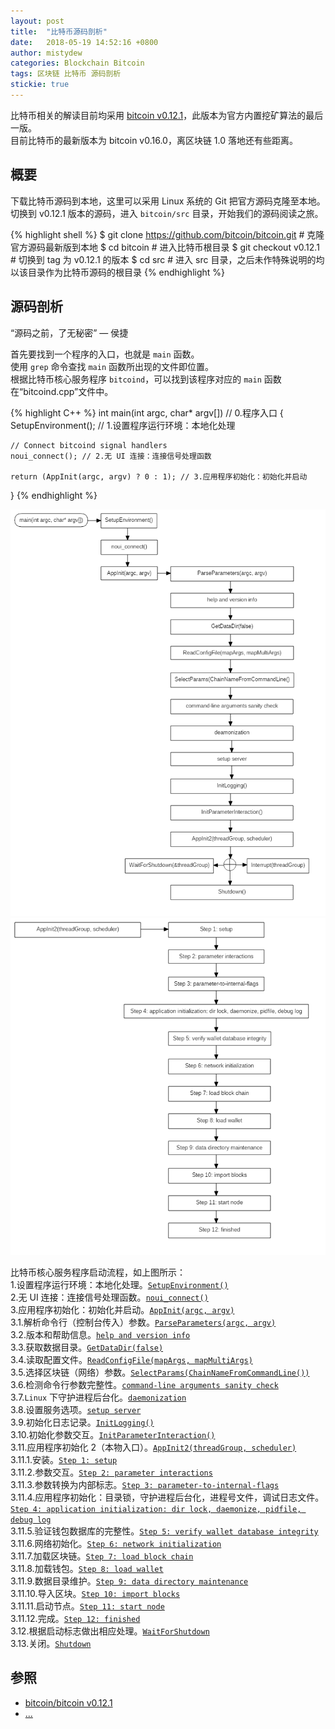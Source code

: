 ```yaml
---
layout: post
title:  "比特币源码剖析"
date:   2018-05-19 14:52:16 +0800
author: mistydew
categories: Blockchain Bitcoin
tags: 区块链 比特币 源码剖析
stickie: true
---
```

比特币相关的解读目前均采用 [bitcoin v0.12.1](https://github.com/bitcoin/bitcoin/tree/v0.12.1)，此版本为官方内置挖矿算法的最后一版。<br>
目前比特币的最新版本为 bitcoin v0.16.0，离区块链 1.0 落地还有些距离。

## 概要
下载比特币源码到本地，这里可以采用 Linux 系统的 Git 把官方源码克隆至本地。<br>
切换到 v0.12.1 版本的源码，进入 `bitcoin/src` 目录，开始我们的源码阅读之旅。

{% highlight shell %}
$ git clone https://github.com/bitcoin/bitcoin.git # 克隆官方源码最新版到本地
$ cd bitcoin # 进入比特币根目录
$ git checkout v0.12.1 # 切换到 tag 为 v0.12.1 的版本
$ cd src # 进入 src 目录，之后未作特殊说明的均以该目录作为比特币源码的根目录
{% endhighlight %}

## 源码剖析
“源码之前，了无秘密” — 侯捷<br>

首先要找到一个程序的入口，也就是 `main` 函数。<br>
使用 `grep` 命令查找 `main` 函数所出现的文件即位置。<br>
根据比特币核心服务程序 `bitcoind`，可以找到该程序对应的 `main` 函数在“bitcoind.cpp”文件中。

{% highlight C++ %}
int main(int argc, char* argv[]) // 0.程序入口
{
    SetupEnvironment(); // 1.设置程序运行环境：本地化处理

    // Connect bitcoind signal handlers
    noui_connect(); // 2.无 UI 连接：连接信号处理函数

    return (AppInit(argc, argv) ? 0 : 1); // 3.应用程序初始化：初始化并启动
}
{% endhighlight %}

![bitcoindsetup01](/images/20180519/bitcoindsetup01.png)
![bitcoindsetup02](/images/20180519/bitcoindsetup02.png)

比特币核心服务程序启动流程，如上图所示：<br>
1.设置程序运行环境：本地化处理。[`SetupEnvironment()`](/2018/05/26/bitcoin-source-anatomy-01#SetupEnvironment-ref)<br>
2.无 UI 连接：连接信号处理函数。[`noui_connect()`](/2018/05/26/bitcoin-source-anatomy-01#noui_connect-ref)<br>
3.应用程序初始化：初始化并启动。[`AppInit(argc, argv)`](/2018/06/02/bitcoin-source-anatomy-02#AppInit-ref)<br>
3.1.解析命令行（控制台传入）参数。[`ParseParameters(argc, argv)`](/2018/06/02/bitcoin-source-anatomy-02#ParseParameters-ref)<br>
3.2.版本和帮助信息。[`help and version info`](/2018/06/02/bitcoin-source-anatomy-02#HelpVersionInfo-ref)<br>
3.3.获取数据目录。[`GetDataDir(false)`](/2018/06/09/bitcoin-source-anatomy-03#GetDataDir-ref)<br>
3.4.读取配置文件。[`ReadConfigFile(mapArgs, mapMultiArgs)`](/2018/06/09/bitcoin-source-anatomy-03#ReadConfigFile-ref)<br>
3.5.选择区块链（网络）参数。[`SelectParams(ChainNameFromCommandLine())`](/2018/06/09/bitcoin-source-anatomy-03#SelectParams-ref)<br>
3.6.检测命令行参数完整性。[`command-line arguments sanity check`](/2018/06/09/bitcoin-source-anatomy-03#Command-line-ref)<br>
3.7.`Linux` 下守护进程后台化。[`daemonization`](/2018/06/09/bitcoin-source-anatomy-03#Daemon-ref)<br>
3.8.设置服务选项。[`setup server`](/2018/06/09/bitcoin-source-anatomy-03#Server-ref)<br>
3.9.初始化日志记录。[`InitLogging()`](/2018/06/16/bitcoin-source-anatomy-04#InitLogging-ref)<br>
3.10.初始化参数交互。[`InitParameterInteraction()`](/2018/06/16/bitcoin-source-anatomy-04#InitParameterInteraction-ref)<br>
3.11.应用程序初始化 2（本物入口）。[`AppInit2(threadGroup, scheduler)`](/2018/06/16/bitcoin-source-anatomy-04#AppInit2-ref)<br>
3.11.1.安装。[`Step 1: setup`](/2018/06/16/bitcoin-source-anatomy-04#Step01-ref)<br>
3.11.2.参数交互。[`Step 2: parameter interactions`](/2018/06/16/bitcoin-source-anatomy-04#Step02-ref)<br>
3.11.3.参数转换为内部标志。[`Step 3: parameter-to-internal-flags`](/2018/06/23/bitcoin-source-anatomy-05#Step03-ref)<br>
3.11.4.应用程序初始化：目录锁，守护进程后台化，进程号文件，调试日志文件。[`Step 4: application initialization: dir lock, daemonize, pidfile, debug log`](/2018/06/23/bitcoin-source-anatomy-05#Step04-ref)<br>
3.11.5.验证钱包数据库的完整性。[`Step 5: verify wallet database integrity`](/2018/08/04/bitcoin-source-anatomy-11#Step05-ref)<br>
3.11.6.网络初始化。[`Step 6: network initialization`](/2018/08/11/bitcoin-source-anatomy-12#Step06-ref)<br>
3.11.7.加载区块链。[`Step 7: load block chain`](/2018/08/18/bitcoin-source-anatomy-13#Step07-ref)<br>
3.11.8.加载钱包。[`Step 8: load wallet`](/2018/08/25/bitcoin-source-anatomy-14#Step08-ref)<br>
3.11.9.数据目录维护。[`Step 9: data directory maintenance`]()<br>
3.11.10.导入区块。[`Step 10: import blocks`]()<br>
3.11.11.启动节点。[`Step 11: start node`]()<br>
3.11.12.完成。[`Step 12: finished`]()<br>
3.12.根据启动标志做出相应处理。[`WaitForShutdown`]()<br>
3.13.关闭。[`Shutdown`]()

## 参照
* [bitcoin/bitcoin v0.12.1](https://github.com/bitcoin/bitcoin/tree/v0.12.1)
* [...](https://github.com/mistydew/blockchain)

